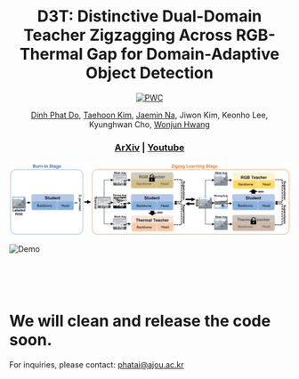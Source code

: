 
<div align="center">

# D3T: Distinctive Dual-Domain Teacher Zigzagging Across RGB-Thermal Gap for Domain-Adaptive Object Detection
[![PWC](https://cvpr.thecvf.com/static/core/img/cvpr-navbar-logo.svg)](https://arxiv.org/abs/2403.09359)

[Dinh Phat Do](https://github.com/EdwardDo69), [Taehoon Kim](https://scholar.google.com/citations?user=RrKoTX4AAAAJ&hl=en), [Jaemin Na](https://github.com/NaJaeMin92), Jiwon Kim, Keonho Lee, Kyunghwan Cho, [Wonjun Hwang](https://scholar.google.co.uk/citations?user=-I8AfBAAAAAJ&hl=en)<br>

### [ArXiv](https://arxiv.org/abs/2402.12974) | [Youtube](https://youtu.be/NPbjykByfRA?si=MbQUXWQ28rrT86AT)
</div>

<p align="center">
<img src="/image/Figure2.jpg"><br>
</p>

![Demo](/image/Demo.gif)



<br>
<br>
<br>

# We will clean and release the code soon.

For inquiries, please contact: phatai@ajou.ac.kr
